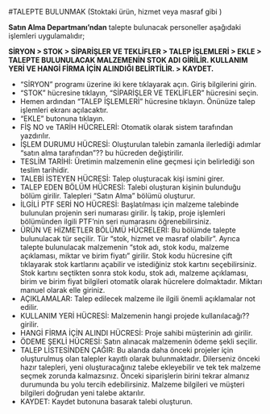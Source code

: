 #TALEPTE BULUNMAK (Stoktaki ürün, hizmet veya masraf gibi ) 

**Satın Alma Departmanı’ndan** talepte bulunacak personeller aşağıdaki işlemleri uygulamalıdır;

**SİRYON > STOK > SİPARİŞLER VE TEKLİFLER > TALEP İŞLEMLERİ > EKLE > TALEPTE BULUNULACAK MALZEMENİN STOK ADI GİRİLİR. KULLANIM YERİ VE HANGİ FİRMA İÇİN ALINDIĞI BELİRTİLİR. > KAYDET.**


-	“SİRYON” programı üzerine iki kere tıklayarak açın. Giriş bilgilerini girin.
-	“STOK” hücresine tıklayın, “SİPARİŞLER VE TEKLİFLER” hücresini seçin.
-	Hemen ardından “TALEP İŞLEMLERİ” hücresine tıklayın. Önünüze talep işlemleri ekranı açılacaktır.
-	“EKLE” butonuna tıklayın. 
-	FİŞ NO ve TARİH HÜCRELERİ: Otomatik olarak sistem tarafından yazdırılır.
-	İŞLEM DURUMU HÜCRESİ: Oluşturulan talebin zamanla ilerlediği adımlar “satın alma tarafından”?? bu hücreden değiştirilir.
-	TESLİM TARİHİ: Üretimin malzemenin eline geçmesi için belirlediği son teslim tarihidir.
-	TALEBİ İSTEYEN HÜCRESİ: Talep oluşturacak kişi ismini girer.
-	TALEP EDEN BÖLÜM HÜCRESİ: Talebi oluşturan kişinin bulunduğu bölüm girilir. Talepleri “Satın Alma” bölümü oluşturur.
-	İLGİLİ PTF SERİ NO HÜCRESİ: Başlatılması için malzeme talebinde bulunulan projenin seri numarası girilir. İş takip, proje işlemleri bölümünden ilgili PTF’nin seri numarasını öğrenebilirsiniz.
-	ÜRÜN VE HİZMETLER BÖLÜMÜ HÜCRELERİ: Bu bölümde talepte bulunulacak tür seçilir. Tür “stok, hizmet ve masraf olabilir”.  Ayrıca talepte bulunulacak malzemenin “stok adı, stok kodu, malzeme açıklaması, miktar ve birim fiyatı” girilir. Stok kodu hücresine çift tıklayarak stok kartlarını açabilir ve istediğiniz stok kartını seçebilirsiniz. Stok kartını seçtikten sonra stok kodu, stok adı, malzeme açıklaması, birim ve birim fiyat bilgileri otomatik olarak hücrelere dolmaktadır. Miktarı manuel olarak elle giriniz.
-	AÇIKLAMALAR: Talep edilecek malzeme ile ilgili önemli açıklamalar not edilir.
-	KULLANIM YERİ HÜCRESİ: Malzemenin hangi projede kullanılacağı?? girilir.
-	HANGİ FİRMA İÇİN ALINDI HÜCRESİ: Proje sahibi müşterinin adı girilir.
-	ÖDEME ŞEKLİ HÜCRESİ: Satın alınacak malzemenin ödeme şekli seçilir.
-	TALEP LİSTESİNDEN ÇAĞIR: Bu alanda daha önceki projeler için oluşturulmuş olan talepler kayıtlı olarak bulunmaktadır. Dilerseniz önceki hazır talepleri, yeni oluşturacağınız talebe ekleyebilir ve tek tek malzeme seçmek zorunda kalmazsınız. Önceki siparişlerin birini tekrar almanız durumunda bu yolu tercih edebilirsiniz. Malzeme bilgileri ve müşteri bilgileri doğrudan yeni talebe aktarılır.
-	KAYDET: Kaydet butonuna basarak talebi oluşturun.
